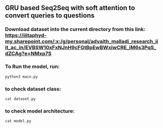 ## GRU based Seq2Seq with soft attention to convert queries to questions


### Download dataset into the current directory from this link: https://iiitaphyd-my.sharepoint.com/:x:/g/personal/advaith_malladi_research_iiit_ac_in/EVBSW10xFxNJnH9cFGtBpEwBWxiwCRE_iM6s3PqS_dZCAg?e=NMxp7S

### To Run the model, run:
```
python3 main.py

```

### to check dataset class:

```
cat dataset.py

```

### to check model architecture:

```
cat model.py

```